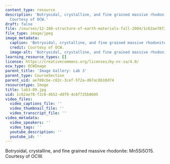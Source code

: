 ```yaml
---
content_type: resource
description: 'Botryoidal, crystalline, and fine grained massive rhodonite: Mn5Si5O15.
  Courtesy of OCW.'
draft: false
file: /courses/12-108-structure-of-earth-materials-fall-2004/1c62ae78f2c84b52ddf94c6f725b8605_lab3-09.jpg
file_type: image/jpeg
image_metadata:
  caption: 'Botryoidal, crystalline, and fine grained massive rhodonite: Mn5Si5O15.'
  credit: Courtesy of OCW.
  image-alt: 'Botryoidal, crystalline, and fine grained massive rhodonite. '
learning_resource_types: []
license: https://creativecommons.org/licenses/by-nc-sa/4.0/
ocw_type: OCWImage
parent_title: 'Image Gallery: Lab 3'
parent_type: CourseSection
parent_uid: ae788cbe-c82c-3cef-5f2a-d67ac8b10d74
resourcetype: Image
title: lab3-09.jpg
uid: 1c62ae78-f2c8-4b52-ddf9-4c6f725b8605
video_files:
  video_captions_file: ''
  video_thumbnail_file: ''
  video_transcript_file: ''
video_metadata:
  video_speakers: ''
  video_tags: ''
  youtube_description: ''
  youtube_id: ''
---
```

Botryoidal, crystalline, and fine grained massive rhodonite: Mn5Si5O15. Courtesy of OCW.